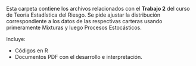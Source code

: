 Esta carpeta contiene los archivos relacionados con el **Trabajo 2** del curso de Teoría Estadística del Riesgo. Se pide ajustar la distribución correspondiente a los datos de las respectivas carteras usando primeramente Mixturas y luego Procesos Estocásticos. 

Incluye:
- Códigos en R
- Documentos PDF con el desarrollo e interpretación.
